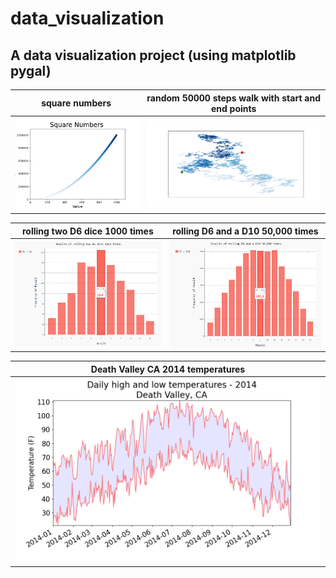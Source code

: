 # data_visualization
## A data visualization project (using matplotlib pygal)

| square numbers | random 50000 steps walk with start and end points |
| ------------ | ------------- |
| ![squares](images/square_numbers.png) | ![random_walk](images/random_walk.png) |

| rolling two D6 dice 1000 times | rolling D6 and a D10 50,000 times |
| ------------ | ------------- |
| ![two_D6](images/two_D6_dice.PNG) | ![D6_and_D10](images/D6_and_D10.PNG) |

| Death Valley CA 2014 temperatures | 
| ------------ |
| ![death_vally](images/death_vally.png) |
